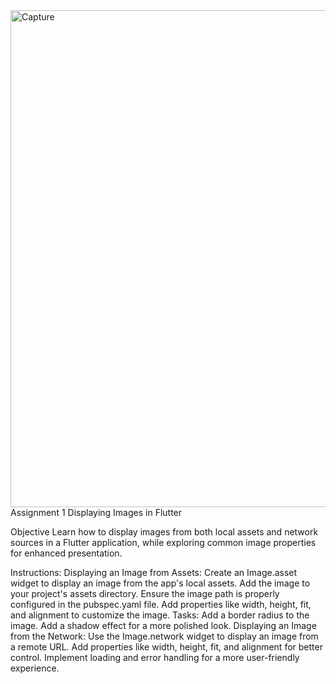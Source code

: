 <img width="1440" height="795" alt="Capture" src="https://github.com/user-attachments/assets/3792e3b1-61ca-4d10-9a6a-f94799e7c812" />
Assignment 1
Displaying Images in Flutter

Objective
Learn how to display images from both local assets and network sources in a Flutter application, while exploring common image properties for enhanced presentation.

Instructions:
Displaying an Image from Assets:
Create an Image.asset widget to display an image from the app's local assets.
Add the image to your project's assets directory.
Ensure the image path is properly configured in the pubspec.yaml file.
Add properties like width, height, fit, and alignment to customize the image.
Tasks:
Add a border radius to the image.
Add a shadow effect for a more polished look.
Displaying an Image from the Network:
Use the Image.network widget to display an image from a remote URL.
Add properties like width, height, fit, and alignment for better control.
Implement loading and error handling for a more user-friendly experience.
